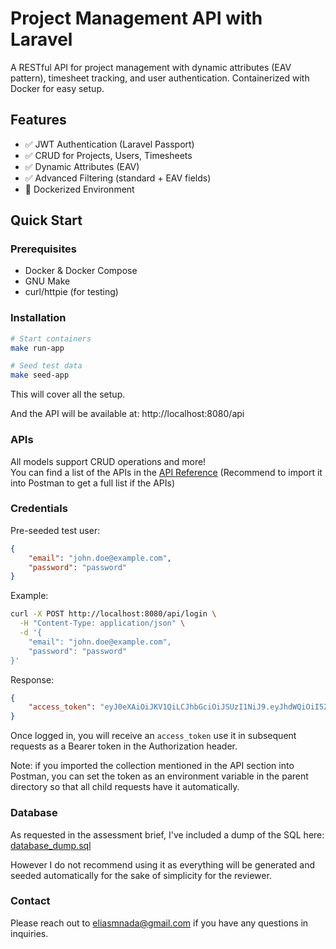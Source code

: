 # Project Management API with Laravel

A RESTful API for project management with dynamic attributes (EAV pattern), timesheet tracking, and user authentication.
Containerized with Docker for easy setup.

## Features

- ✅ JWT Authentication (Laravel Passport)
- ✅ CRUD for Projects, Users, Timesheets
- ✅ Dynamic Attributes (EAV)
- ✅ Advanced Filtering (standard + EAV fields)
- 🐳 Dockerized Environment

## Quick Start

### Prerequisites

- Docker & Docker Compose
- GNU Make
- curl/httpie (for testing)

### Installation

```bash
# Start containers
make run-app

# Seed test data
make seed-app
```
This will cover all the setup.

And the API will be available at:
http://localhost:8080/api

### APIs

All models support CRUD operations and more!  
You can find a list of the APIs in the [API Reference](API.postman_collection.json)
(Recommend to import it into Postman to get a full list if the APIs)

### Credentials

Pre-seeded test user:

```json
{
    "email": "john.doe@example.com",
    "password": "password"
}
```

Example:
```bash
curl -X POST http://localhost:8080/api/login \
  -H "Content-Type: application/json" \
  -d '{
    "email": "john.doe@example.com",
    "password": "password"
}'
```
Response:
```json
{
    "access_token": "eyJ0eXAiOiJKV1QiLCJhbGciOiJSUzI1NiJ9.eyJhdWQiOiI5ZTU1MDQxYi1jYmU3LTQ1MjktOTc4NC00NDczODg5YzIyZDYiLCJqdGkiOiJlOTM0Mzc3OTk5MmFiNDBkYzMwN2EwMzNiNTJjNjRjYzFhN2RmMzUwMWMzNzMxYTExM2VlNTZkMGYzZjQwZGExMjBkYWQ5YjJiYzhiMDQwYiIsImlhdCI6MTc0MDg4MTQ4NC44NDM4OTgsIm5iZiI6MTc0MDg4MTQ4NC44NDM4OTksImV4cCI6MTc1Njc3OTA4NC44MjY1ODEsInN1YiI6IjEiLCJzY29wZXMiOltdfQ.bidQ4rm0LtrxFtmFOSwGLK7L-00ouwwDSf6cAtBwzIwMUSjcauS1JPW5GfYDXm145F1s8egfGNWR0zL5ZcYFfgeo-1uAzKM-0z1W2RWOkWtzwlnlaqDAOd7ZkEf4PqypZWageEY4WPqjOf4Wttd9gcosJusoItvQXyDE03pOeIyKBxmyVtPgWo3ftHJAB_YL4fFF4MhEeyASFVi6hFqzxip5n1tbR2bNqpJEaRJYsKP3uRsp_aJr5d3sFpq_3kdV263maPP31w8mqJaDWkDtxyse2AUrZ42c0JPCpRYrN98r8JMuPGWlJt3gu6nZ6xVdW0hnTWJAbYKj5NjNRLYEyqal8rkb0EhbV1n59DK_Pj2eyj16lhBvVp8cTk8JCzfsx9WlabTIRWktFtpgqPBoz_zn1smgzjl7II_EV9luL7ZBriXz41lvVRnDlsKZsivdwi_j3j_lV6wXbs9N2jaCbfPhC-cb6nHWRDZTRHnCxsTWxzUb-CQLRVR-ZjjuhJirzCU_97l7GG7biQw2ftpUKXb9F_1W6_5uuG0KyMuA7du-OERKaIqlFmoMw44y72G2jM7udE8As74aqdT4jirY9Hjs_JumObX7bEIIznj8h1m6REiwzooHyz0h8cihE7RdznR73OFDAGAy0GN_ZI8Q1ThdVYzbwwoqcG21G77Xwec"
}
```

Once logged in, you will receive an ``access_token`` use it in subsequent requests as a Bearer token in the Authorization header.

Note: if you imported the collection mentioned in the API section into Postman, you can set the token as an environment variable in the parent directory so that all child requests have it automatically.

### Database
As requested in the assessment brief, I've included a dump of the SQL here: [database_dump.sql](database_dump.sql)

However I do not recommend using it as everything will be generated and seeded automatically for the sake of simplicity for the reviewer.
### Contact

Please reach out to <eliasmnada@gmail.com> if you have any questions in inquiries.
